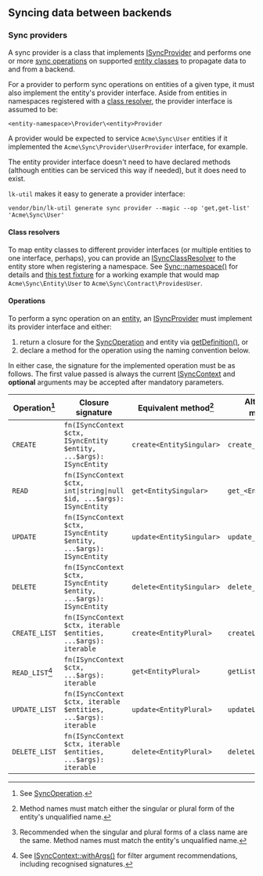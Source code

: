 ## Syncing data between backends

### Sync providers

A sync provider is a class that implements [ISyncProvider][] and performs one or
more [sync operations][SyncOperation] on supported [entity classes][ISyncEntity]
to propagate data to and from a backend.

For a provider to perform sync operations on entities of a given type, it must
also implement the entity's provider interface. Aside from entities in
namespaces registered with a [class resolver][ISyncClassResolver], the provider
interface is assumed to be:

```
<entity-namespace>\Provider\<entity>Provider
```

A provider would be expected to service `Acme\Sync\User` entities if it
implemented the `Acme\Sync\Provider\UserProvider` interface, for example.

The entity provider interface doesn't need to have declared methods (although
entities can be serviced this way if needed), but it does need to exist.

`lk-util` makes it easy to generate a provider interface:

```shell
vendor/bin/lk-util generate sync provider --magic --op 'get,get-list' 'Acme\Sync\User'
```

#### Class resolvers

To map entity classes to different provider interfaces (or multiple entities to
one interface, perhaps), you can provide an [ISyncClassResolver][] to the entity
store when registering a namespace. See [Sync::namespace()][namespace] for
details and [this test fixture][SyncClassResolver.php] for a working example
that would map `Acme\Sync\Entity\User` to `Acme\Sync\Contract\ProvidesUser`.

#### Operations

To perform a sync operation on an [entity][ISyncEntity], an [ISyncProvider][]
must implement its provider interface and either:

1. return a closure for the [SyncOperation][] and entity via
   [getDefinition()][getDefinition], or
2. declare a method for the operation using the naming convention below.

In either case, the signature for the implemented operation must be as follows.
The first value passed is always the current [ISyncContext] and **optional**
arguments may be accepted after mandatory parameters.

| Operation[^op]  | Closure signature                                                     | Equivalent method[^1]    | Alternative method[^2] |
| --------------- | --------------------------------------------------------------------- | ------------------------ | ---------------------- |
| `CREATE`        | `fn(ISyncContext $ctx, ISyncEntity $entity, ...$args): ISyncEntity`   | `create<EntitySingular>` | `create_<Entity>`      |
| `READ`          | `fn(ISyncContext $ctx, int\|string\|null $id, ...$args): ISyncEntity` | `get<EntitySingular>`    | `get_<Entity>`         |
| `UPDATE`        | `fn(ISyncContext $ctx, ISyncEntity $entity, ...$args): ISyncEntity`   | `update<EntitySingular>` | `update_<Entity>`      |
| `DELETE`        | `fn(ISyncContext $ctx, ISyncEntity $entity, ...$args): ISyncEntity`   | `delete<EntitySingular>` | `delete_<Entity>`      |
| `CREATE_LIST`   | `fn(ISyncContext $ctx, iterable $entities, ...$args): iterable`       | `create<EntityPlural>`   | `createList_<Entity>`  |
| `READ_LIST`[^3] | `fn(ISyncContext $ctx, ...$args): iterable`                           | `get<EntityPlural>`      | `getList_<Entity>`     |
| `UPDATE_LIST`   | `fn(ISyncContext $ctx, iterable $entities, ...$args): iterable`       | `update<EntityPlural>`   | `updateList_<Entity>`  |
| `DELETE_LIST`   | `fn(ISyncContext $ctx, iterable $entities, ...$args): iterable`       | `delete<EntityPlural>`   | `deleteList_<Entity>`  |

[^op]: See [SyncOperation].
[^1]:
    Method names must match either the singular or plural form of the entity's
    unqualified name.

[^2]:
    Recommended when the singular and plural forms of a class name are the same.
    Method names must match the entity's unqualified name.

[^3]:
    See [ISyncContext::withArgs()][withArgs] for filter argument
    recommendations, including recognised signatures.

[getDefinition]:
  https://lkrms.github.io/php-util/Lkrms.Sync.Contract.ISyncProvider.html#_getDefinition
[ISyncContext]:
  https://lkrms.github.io/php-util/Lkrms.Sync.Contract.ISyncContext.html
[ISyncEntity]:
  https://lkrms.github.io/php-util/Lkrms.Sync.Contract.ISyncEntity.html
[ISyncProvider]:
  https://lkrms.github.io/php-util/Lkrms.Sync.Contract.ISyncProvider.html
[ISyncClassResolver]:
  https://lkrms.github.io/php-util/Lkrms.Sync.Contract.ISyncClassResolver.html
[SyncOperation]:
  https://lkrms.github.io/php-util/Lkrms.Sync.Catalog.SyncOperation.html
[withArgs]:
  https://lkrms.github.io/php-util/Lkrms.Sync.Contract.ISyncContext.html#_withArgs
[namespace]:
  https://lkrms.github.io/php-util/Lkrms.Sync.Support.SyncStore.html#_namespace
[SyncClassResolver.php]: ../tests/fixtures/Util/Sync/SyncClassResolver.php
